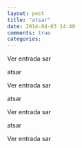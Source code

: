 ```yaml
---
layout: post
title: "atsar"
date: 2014-04-03 14:49
comments: true
categories: 
---
```

Ver entrada sar

atsar

Ver entrada sar

atsar

Ver entrada sar

atsar

Ver entrada sar

